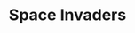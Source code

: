 ---
layout: game
title: "Space Invaders"
site-category: "mobile"
permalink: /games/space_invaders/

#components
list: ["cover-img", "description", "list-description", "screenshots"]

#cover img
cover-img: "thumb_space_invaders.png"

#list-description
category: Arcade.
platform: Mobile.
language: Actionscript 3.
tecnologies: "StarlingFW, Robotlegs 1.5, AdobeAir"
role: Developer / Graphic Design.

#downloads
android: "https://play.google.com/store/apps/details?id=air.setzer.sudoku"

#screenshots
screenshots: ["game_space_invaders.png"]
---